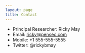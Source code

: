 ```yaml
---
layout: page
title: Contact
---
```


- Principal Researcher: Ricky May
- Email: ricky@pensec.com
- Mobile: +1 555-555-5555
- Twitter: @rickybmay


